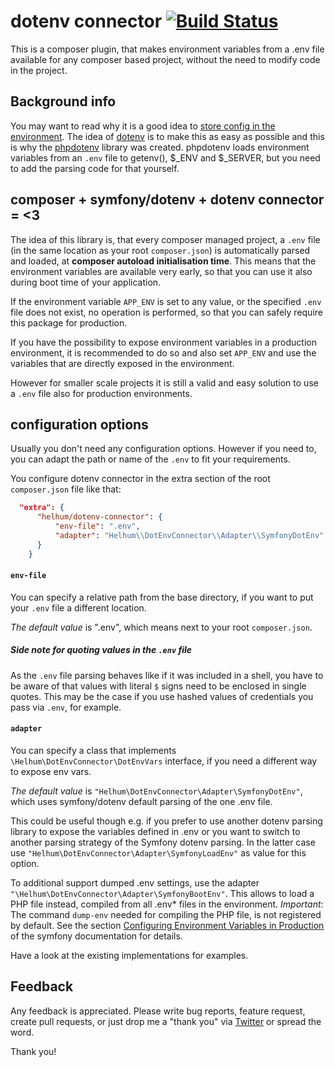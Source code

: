 # dotenv connector [![Build Status](https://travis-ci.org/helhum/dotenv-connector.svg?branch=master)](https://travis-ci.org/helhum/dotenv-connector)

This is a composer plugin, that makes environment
variables from a .env file available for any composer based project,
without the need to modify code in the project.

## Background info
You may want to read why it is a good idea to [store config in the environment](http://12factor.net/config).
The idea of [dotenv](http://opensoul.org/2012/07/24/dotenv/) is to make this as easy as possible and this is why
the [phpdotenv](https://github.com/vlucas/phpdotenv) library was created.
phpdotenv loads environment variables from an `.env` file to getenv(), $_ENV and $_SERVER, but you need to
add the parsing code for that yourself.

## composer + symfony/dotenv + dotenv connector = <3
The idea of this library is, that every composer managed project, a `.env` file (in the same location as your root `composer.json`)
is automatically parsed and loaded, at **composer autoload initialisation time**. This means that the environment variables
are available very early, so that you can use it also during boot time of your application.

If the environment variable `APP_ENV` is set to any value, or the specified `.env` file does not
exist, no operation is performed, so that you can safely require this package for production.

If you have the possibility to expose environment variables in a production environment, it is recommended
to do so and also set `APP_ENV` and use the variables that are directly exposed in the environment.

However for smaller scale projects it is still a valid and easy solution to use a `.env` file
also for production environments.

## configuration options

Usually you don't need any configuration options. However if you need to, you can
adapt the path or name of the `.env` to fit your requirements.

You configure dotenv connector in the extra section of the root `composer.json` file like that:

```json
  "extra": {
      "helhum/dotenv-connector": {
          "env-file": ".env",
          "adapter": "Helhum\\DotEnvConnector\\Adapter\\SymfonyDotEnv"
      }
    }
```

#### `env-file`
You can specify a relative path from the base directory, if you want to put your `.env` file a different location.

*The default value* is ".env", which means next to your root `composer.json`.

##### Side note for quoting values in the `.env` file
As the `.env` file parsing behaves like if it was included in a shell,
you have to be aware of that values with literal `$` signs
need to be enclosed in single quotes.
This may be the case if you use hashed values of credentials you pass via `.env`, for example.

#### `adapter`
You can specify a class that implements `\Helhum\DotEnvConnector\DotEnvVars` interface,
if you need a different way to expose env vars.

*The default value* is `"Helhum\DotEnvConnector\Adapter\SymfonyDotEnv"`,
which uses symfony/dotenv default parsing of the one .env file.

This could be useful though e.g. if you prefer to use another dotenv parsing library to expose the variables defined in .env
or you want to switch to another parsing strategy of the Symfony dotenv parsing. In the latter case use
`"Helhum\DotEnvConnector\Adapter\SymfonyLoadEnv"` as value for this option.

To additional support dumped .env settings, use the adapter `"\Helhum\DotEnvConnector\Adapter\SymfonyBootEnv"`.
This allows to load a PHP file instead, compiled from all .env* files in the environment. 
*Important*: The command `dump-env` needed for compiling the PHP file, is not registered by default.
See the section [Configuring Environment Variables in Production](https://symfony.com/doc/current/configuration.html#configuring-environment-variables-in-production)
of the symfony documentation for details.

Have a look at the existing implementations for examples.

## Feedback

Any feedback is appreciated. Please write bug reports, feature request, create pull requests, or just drop me a "thank you" via [Twitter](https://twitter.com/helhum) or spread the word.

Thank you!
